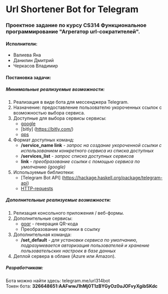 # Url Shortener Bot for Telegram
### Проектное задание по курсу CS314 Функциональное программирование "Агрегатор url-сократителей".  

#### Исполнители:  
* Валиева Яна
* Данилин Дмитрий 
* Черкасов Владимир

#### Постановка задачи: 
##### Минимальные реализуемые возможности:  
1. Реализация в виде бота для мессенджера Telegram.  
2. Назначение: предоставление пользователю укороченных ссылок с возможностью выбора сервиса.
3. Доступные для выбора сервисы сервисы:   
    * [google](https://goo.gl/ "Сервис по умолчанию")
    * [bitly] (https://bitly.com/)
    * [qps](http://qps.ru/)
4. Формат доступных команд:
    * **/service_name link** - *запрос на создание укороченной ссылки с использованием конкретного сервиса из списка доступных*
    * **/services_list** - *запрос списка доступных сервисов*
    * **link** - *преобразование ссылки с помощью сервиса по умолчанию (google)*
5. Используемые библиотеки: 
    * [Telegram Bot API] (https://hackage.haskell.org/package/telegram-api)
    * [HTTP-requests](https://hackage.haskell.org/package/http-client)

##### Дополнительные реализуемые возможности:  
1. Релизация консольного приложения / веб-формы.  
2. Дополнительные сервисы:
    * [goqr](http://goqr.me/) - генерация QR-кода
    * Преобразование картинки в ссылку
3. Дополнительная команда:
    * **/set_default** - *для установки сервиса по умолчанию, подразумевается авторизация пользователей и хранение пользовательских настроек в базе данных*
4. Деплой сервера в облаке (Azure или Amazon).  

##### Разработчикам:
Бота можно найти здесь: telegram.me/url314bot  
Токен бота: **326648651:AAFwwJ1hMj0T1zBYGyOz0uJOFvyXgibSKdc**


